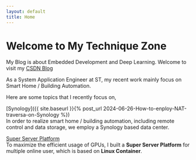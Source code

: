 ```yaml
---
layout: default
title: Home
---
```


# Welcome to My Technique Zone

My Blog is about Embedded Development and Deep Learning. Welcome to visit my [CSDN Blog](https://dwgan.blog.csdn.net/)

As a System Application Engineer at ST, my recent work mainly focus on Smart Home / Building Automation.

Here are some topics that I recently focus on,

[Synology]({{ site.baseurl }}{% post_url 2024-06-26-How-to-enploy-NAT-traversa-on-Synology %})\
In order to realize smart home / building automation, including remote control and data storage, we employ a Synology based data center.

[Super Server Platform](https://dwgan.github.io/super-server-platform/)\
To maximize the efficient usage of GPUs, I built a **Super Server Platform** for multiple online user, which is based on **Linux Container**.

